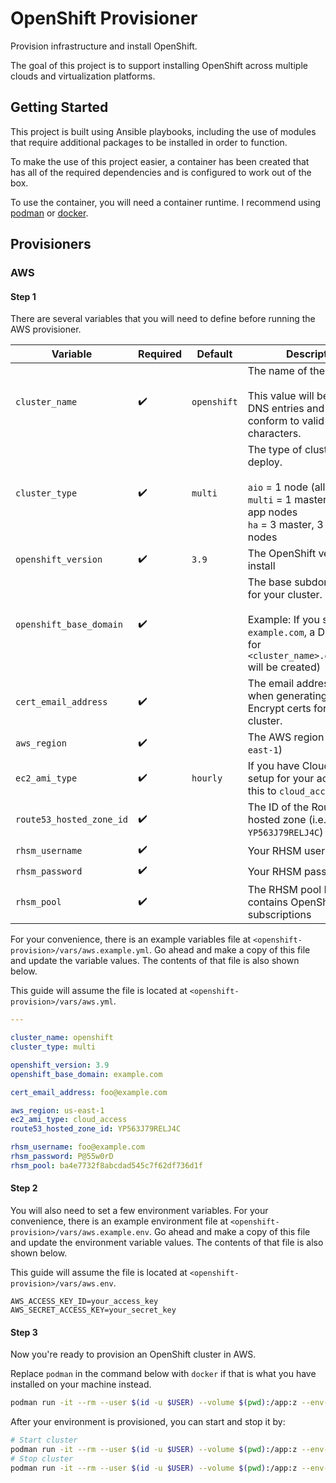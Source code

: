 # OpenShift Provisioner

Provision infrastructure and install OpenShift.

The goal of this project is to support installing OpenShift across multiple
clouds and virtualization platforms.

## Getting Started

This project is built using Ansible playbooks, including the use of modules
that require additional packages to be installed in order to function.

To make the use of this project easier, a container has been created that has
all of the required dependencies and is configured to work out of the box.

To use the container, you will need a container runtime. I recommend using
[podman](https://github.com/projectatomic/libpod) or
[docker](https://www.docker.com/community-edition).

## Provisioners

### AWS

#### Step 1

There are several variables that you will need to define before running the
AWS provisioner.

| Variable                 | Required           | Default     | Description                                                                                                                                                 |
| ------------------------ | ------------------ | ----------- | ----------------------------------------------------------------------------------------------------------------------------------------------------------- |
| `cluster_name`           | :heavy_check_mark: | `openshift` | The name of the cluster.<br><br>This value will be in your DNS entries and should conform to valid DNS characters.                                          |
| `cluster_type`           | :heavy_check_mark: | `multi`     | The type of cluster to deploy.<br><br>`aio` = 1 node (all-in-one)<br>`multi` = 1 master, 1 infra, 2 app nodes<br>`ha` = 3 master, 3 infra, 2 app nodes      |
| `openshift_version`      | :heavy_check_mark: | `3.9`       | The OpenShift version to install                                                                                                                            |
| `openshift_base_domain`  | :heavy_check_mark: |             | The base subdomain to use for your cluster.<br><br>Example: If you set this to `example.com`, a DNS entry for `<cluster_name>.example.com` will be created) |
| `cert_email_address`     | :heavy_check_mark: |             | The email address to use when generating Lets Encrypt certs for the cluster.                                                                                |
| `aws_region`             | :heavy_check_mark: |             | The AWS region (i.e. `us-east-1`)                                                                                                                           |
| `ec2_ami_type`           | :heavy_check_mark: | `hourly`    | If you have Cloud Access setup for your account, set this to `cloud_access`                                                                                 |
| `route53_hosted_zone_id` | :heavy_check_mark: |             | The ID of the Route53 hosted zone (i.e. `YP563J79RELJ4C`)                                                                                                   |
| `rhsm_username`          | :heavy_check_mark: |             | Your RHSM username                                                                                                                                          |
| `rhsm_password`          | :heavy_check_mark: |             | Your RHSM password                                                                                                                                          |
| `rhsm_pool`              | :heavy_check_mark: |             | The RHSM pool ID that contains OpenShift subscriptions                                                                                                      |

For your convenience, there is an example variables file at
`<openshift-provision>/vars/aws.example.yml`. Go ahead and make a copy of this
file and update the variable values. The contents of that file is also shown below.

This guide will assume the file is located at `<openshift-provision>/vars/aws.yml`.

```yaml
---

cluster_name: openshift
cluster_type: multi

openshift_version: 3.9
openshift_base_domain: example.com

cert_email_address: foo@example.com

aws_region: us-east-1
ec2_ami_type: cloud_access
route53_hosted_zone_id: YP563J79RELJ4C

rhsm_username: foo@example.com
rhsm_password: P@55w0rD
rhsm_pool: ba4e7732f8abcdad545c7f62df736d1f
```

#### Step 2

You will also need to set a few environment variables. For your convenience,
there is an example environment file at `<openshift-provision>/vars/aws.example.env`.
Go ahead and make a copy of this file and update the environment variable values. The
contents of that file is also shown below.

This guide will assume the file is located at `<openshift-provision>/vars/aws.env`.

```
AWS_ACCESS_KEY_ID=your_access_key
AWS_SECRET_ACCESS_KEY=your_secret_key
```

#### Step 3

Now you're ready to provision an OpenShift cluster in AWS.

Replace `podman` in the command below with `docker` if that is what you have
installed on your machine instead.

```bash
podman run -it --rm --user $(id -u $USER) --volume $(pwd):/app:z --env-file vars/aws.env openshift-provision ansible-playbook playbooks/aws/provision.yml -e @vars/aws.yml -v
```

After your environment is provisioned, you can start and stop it by:

```bash
# Start cluster
podman run -it --rm --user $(id -u $USER) --volume $(pwd):/app:z --env-file vars/aws.env openshift-provision ansible-playbook playbooks/aws/start_instances.yml -e @vars/aws.yml
# Stop cluster
podman run -it --rm --user $(id -u $USER) --volume $(pwd):/app:z --env-file vars/aws.env openshift-provision ansible-playbook playbooks/aws/stop_instances.yml -e @vars/aws.yml
```
